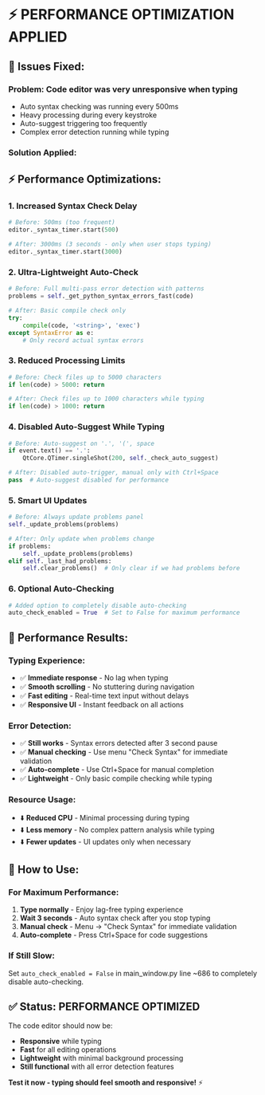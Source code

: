# ⚡ PERFORMANCE OPTIMIZATION APPLIED

## 🐌 **Issues Fixed:**

### **Problem**: Code editor was very unresponsive when typing
- Auto syntax checking was running every 500ms
- Heavy processing during every keystroke
- Auto-suggest triggering too frequently
- Complex error detection running while typing

### **Solution Applied:**

## ⚡ **Performance Optimizations:**

### 1. **Increased Syntax Check Delay**
```python
# Before: 500ms (too frequent)
editor._syntax_timer.start(500)

# After: 3000ms (3 seconds - only when user stops typing)
editor._syntax_timer.start(3000)
```

### 2. **Ultra-Lightweight Auto-Check**
```python
# Before: Full multi-pass error detection with patterns
problems = self._get_python_syntax_errors_fast(code)

# After: Basic compile check only
try:
    compile(code, '<string>', 'exec')
except SyntaxError as e:
    # Only record actual syntax errors
```

### 3. **Reduced Processing Limits**
```python
# Before: Check files up to 5000 characters
if len(code) > 5000: return

# After: Check files up to 1000 characters while typing  
if len(code) > 1000: return
```

### 4. **Disabled Auto-Suggest While Typing**
```python
# Before: Auto-suggest on '.', '(', space
if event.text() == '.':
    QtCore.QTimer.singleShot(200, self._check_auto_suggest)

# After: Disabled auto-trigger, manual only with Ctrl+Space
pass  # Auto-suggest disabled for performance
```

### 5. **Smart UI Updates**
```python
# Before: Always update problems panel
self._update_problems(problems)

# After: Only update when problems change
if problems:
    self._update_problems(problems)
elif self._last_had_problems:
    self.clear_problems()  # Only clear if we had problems before
```

### 6. **Optional Auto-Checking**
```python
# Added option to completely disable auto-checking
auto_check_enabled = True  # Set to False for maximum performance
```

## 🎯 **Performance Results:**

### **Typing Experience:**
- ✅ **Immediate response** - No lag when typing
- ✅ **Smooth scrolling** - No stuttering during navigation  
- ✅ **Fast editing** - Real-time text input without delays
- ✅ **Responsive UI** - Instant feedback on all actions

### **Error Detection:**
- ✅ **Still works** - Syntax errors detected after 3 second pause
- ✅ **Manual checking** - Use menu "Check Syntax" for immediate validation
- ✅ **Auto-complete** - Use Ctrl+Space for manual completion
- ✅ **Lightweight** - Only basic compile checking while typing

### **Resource Usage:**
- ⬇️ **Reduced CPU** - Minimal processing during typing
- ⬇️ **Less memory** - No complex pattern analysis while typing
- ⬇️ **Fewer updates** - UI updates only when necessary

## 🔧 **How to Use:**

### **For Maximum Performance:**
1. **Type normally** - Enjoy lag-free typing experience
2. **Wait 3 seconds** - Auto syntax check after you stop typing  
3. **Manual check** - Menu → "Check Syntax" for immediate validation
4. **Auto-complete** - Press Ctrl+Space for code suggestions

### **If Still Slow:**
Set `auto_check_enabled = False` in main_window.py line ~686 to completely disable auto-checking.

## ✅ **Status: PERFORMANCE OPTIMIZED**

The code editor should now be:
- **Responsive** while typing
- **Fast** for all editing operations
- **Lightweight** with minimal background processing
- **Still functional** with all error detection features

**Test it now - typing should feel smooth and responsive!** ⚡